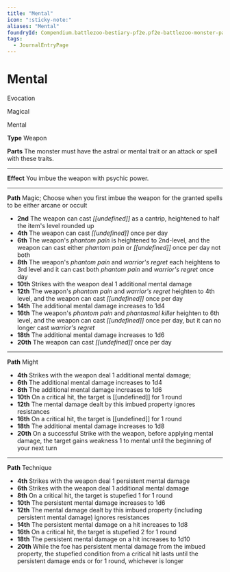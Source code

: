 ```yaml
---
title: "Mental"
icon: ":sticky-note:"
aliases: "Mental"
foundryId: Compendium.battlezoo-bestiary-pf2e.pf2e-battlezoo-monster-parts.JournalEntry.DUgV4RRnkTaikCI2.JournalEntryPage.pSTDDUYt5iYLWTHh
tags:
  - JournalEntryPage
---
```


# Mental
Evocation

Magical

Mental

**Type** Weapon

**Parts** The monster must have the astral or mental trait or an attack or spell with these traits.

* * *

**Effect** You imbue the weapon with psychic power.

* * *

**Path** Magic; Choose when you first imbue the weapon for the granted spells to be either arcane or occult

*   **2nd** The weapon can cast _[[undefined]]_ as a cantrip, heightened to half the item's level rounded up
*   **4th** The weapon can cast _[[undefined]]_ once per day
*   **6th** The weapon's _phantom pain_ is heightened to 2nd-level, and the weapon can cast either _phantom pain_ or _[[undefined]]_ once per day not both
*   **8th** The weapon's _phantom pain_ and _warrior's regret_ each heightens to 3rd level and it can cast both _phantom pain_ and _warrior's regret_ once day
*   **10th** Strikes with the weapon deal 1 additional mental damage
*   **12th** The weapon's _phantom pain_ and _warrior's regret_ heighten to 4th level, and the weapon can cast _[[undefined]]_ once per day
*   **14th** The additional mental damage increases to 1d4
*   **16th** The weapon's _phantom pain_ and _phantasmal killer_ heighten to 6th level, and the weapon can cast _[[undefined]]_ once per day, but it can no longer cast _warrior's regret_
*   **18th** The additional mental damage increases to 1d6
*   **20th** The weapon can cast _[[undefined]]_ once per day

* * *

**Path** Might

*   **4th** Strikes with the weapon deal 1 additional mental damage;
*   **6th** The additional mental damage increases to 1d4
*   **8th** The additional mental damage increases to 1d6
*   **10th** On a critical hit, the target is [[undefined]] for 1 round
*   **12th** The mental damage dealt by this imbued property ignores resistances
*   **16th** On a critical hit, the target is [[undefined]] for 1 round
*   **18th** The additional mental damage increases to 1d8
*   **20th** On a successful Strike with the weapon, before applying mental damage, the target gains weakness 1 to mental until the beginning of your next turn

* * *

**Path** Technique

*   **4th** Strikes with the weapon deal 1 persistent mental damage
*   **6th** Strikes with the weapon deal 1 additional mental damage
*   **8th** On a critical hit, the target is stupefied 1 for 1 round
*   **10th** The persistent mental damage increases to 1d6
*   **12th** The mental damage dealt by this imbued property (including persistent mental damage) ignores resistances
*   **14th** The persistent mental damage on a hit increases to 1d8
*   **16th** On a critical hit, the target is stupefied 2 for 1 round
*   **18th** The persistent mental damage on a hit increases to 1d10
*   **20th** While the foe has persistent mental damage from the imbued property, the stupefied condition from a critical hit lasts until the persistent damage ends or for 1 round, whichever is longer